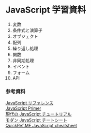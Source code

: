 # JavaScript 学習資料

1. 変数
2. 条件式と演算子
3. オブジェクト
4. 配列
5. 繰り返し処理
6. 関数
7. 非同期処理
8. イベント
9. フォーム
10. API

### 参考資料

[JavaScript リファレンス](https://developer.mozilla.org/ja/docs/Web/JavaScript/Reference)  
[JavaScript Primer](https://jsprimer.net/)  
[現代の JavaScript チュートリアル](https://ja.javascript.info/)  
[モダン JavaScript チートシート](https://mbeaudru.github.io/modern-js-cheatsheet/translations/ja-JP.html)  
[QuickRef.ME JavaScript cheatsheet](https://quickref.me/javascript)
